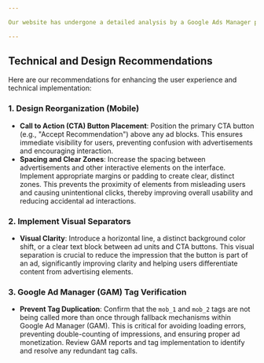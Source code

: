 ```yaml
---

Our website has undergone a detailed analysis by a Google Ads Manager professional. Below you will find their analysis and recommendations. Your task is to perform a detailed analysis of the **BudgetBee** site and apply these recommendations as closely as possible.

---
```


## Technical and Design Recommendations

Here are our recommendations for enhancing the user experience and technical implementation:

### 1. Design Reorganization (Mobile)

* **Call to Action (CTA) Button Placement**: Position the primary CTA button (e.g., "Accept Recommendation") above any ad blocks. This ensures immediate visibility for users, preventing confusion with advertisements and encouraging interaction.
* **Spacing and Clear Zones**: Increase the spacing between advertisements and other interactive elements on the interface. Implement appropriate margins or padding to create clear, distinct zones. This prevents the proximity of elements from misleading users and causing unintentional clicks, thereby improving overall usability and reducing accidental ad interactions.

### 2. Implement Visual Separators

* **Visual Clarity**: Introduce a horizontal line, a distinct background color shift, or a clear text block between ad units and CTA buttons. This visual separation is crucial to reduce the impression that the button is part of an ad, significantly improving clarity and helping users differentiate content from advertising elements.

### 3. Google Ad Manager (GAM) Tag Verification

* **Prevent Tag Duplication**: Confirm that the `mob_1` and `mob_2` tags are not being called more than once through fallback mechanisms within Google Ad Manager (GAM). This is critical for avoiding loading errors, preventing double-counting of impressions, and ensuring proper ad monetization. Review GAM reports and tag implementation to identify and resolve any redundant tag calls.